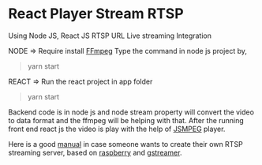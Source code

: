# React Player Stream RTSP
Using Node JS, React JS RTSP URL Live streaming Integration

NODE => 
Require install [FFmpeg](https://ffmpeg.org/)
Type the command in node js project by, 
>yarn start


REACT =>
Run the react project in app folder
>yarn start

Backend code is in node js and node stream property will convert the video to data format and the ffmpeg will be helping with that. After the running front end react js the video is play with the help of [JSMPEG](https://jsmpeg.com/) player.

Here is a good [manual](https://gist.github.com/neilyoung/8216c6cf0c7b69e25a152fde1c022a5d) in case someone wants to create their own RTSP streaming server, based on [raspberry](https://www.raspberrypi.org/) and [gstreamer](https://gstreamer.freedesktop.org/).
